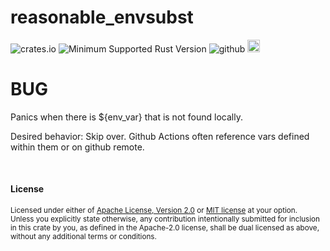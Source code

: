 # reasonable_envsubst
![crates.io](https://img.shields.io/crates/v/reasonable_envsubst?label=latest)
![Minimum Supported Rust Version](https://img.shields.io/badge/rustc-1.74+-ab6000.svg)
![github](https://github.com/${GITHUB_NAME}/reasonable_envsubst)
[<img alt="build status" src="https://img.shields.io/github/actions/workflow/status/${GITHUB_NAME}/reasonable_envsubst/ci.yml?branch=master&style=for-the-badge" height="20">](https://github.com/${GITHUB_NAME}/reasonable_envsubst/actions?query=branch%3Amaster)
# BUG
Panics when there is ${env_var} that is not found locally.

Desired behavior:
Skip over. Github Actions often reference vars defined within them or on github remote.

<br>

#### License

<sup>
Licensed under either of <a href="LICENSE-APACHE">Apache License, Version
2.0</a> or <a href="LICENSE-MIT">MIT license</a> at your option.
</sup>

<br>

<sub>
Unless you explicitly state otherwise, any contribution intentionally submitted
for inclusion in this crate by you, as defined in the Apache-2.0 license, shall
be dual licensed as above, without any additional terms or conditions.
</sub>
